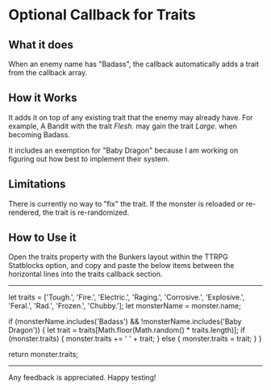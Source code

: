 # Optional Callback for Traits

## What it does

When an enemy name has "Badass", the callback automatically adds a trait from the callback array.

## How it Works

It adds it on top of any existing trait that the enemy may already have. For example, A Bandit with the trait _Flesh._ may gain the trait _Large._ when becoming Badass.

It includes an exemption for "Baby Dragon" because I am working on figuring out how best to implement their system.

## Limitations

There is currently no way to "fix" the trait. If the monster is reloaded or re-rendered, the trait is re-randomized.

## How to Use it

Open the traits property with the Bunkers layout within the TTRPG Statblocks option, and copy and paste the below items between the horizontal lines into the traits callback section.

---

let traits = ['Tough.', 'Fire.', 'Electric.', 'Raging.', 'Corrosive.', 'Explosive.', 'Feral.', 'Rad.', 'Frozen.', 'Chubby.'];
let monsterName = monster.name;

if (monsterName.includes('Badass') && !monsterName.includes('Baby Dragon')) {
let trait = traits[Math.floor(Math.random() * traits.length)];
if (monster.traits) {
monster.traits += ' ' + trait;
} else {
monster.traits = trait;
}
}

return monster.traits;

---

Any feedback is appreciated. Happy testing!
